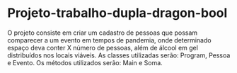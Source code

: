 # Projeto-trabalho-dupla-dragon-bool
O projeto consiste em criar um cadastro de pessoas que possam comparecer a um evento em tempos de pandemia, onde determinado espaço deva conter X número de pessoas, além de álcool em gel distribuídos nos locais viáveis. As classes utilizadas serão: Program, Pessoa e Evento. Os métodos utilizados serão: Main e Soma. 

